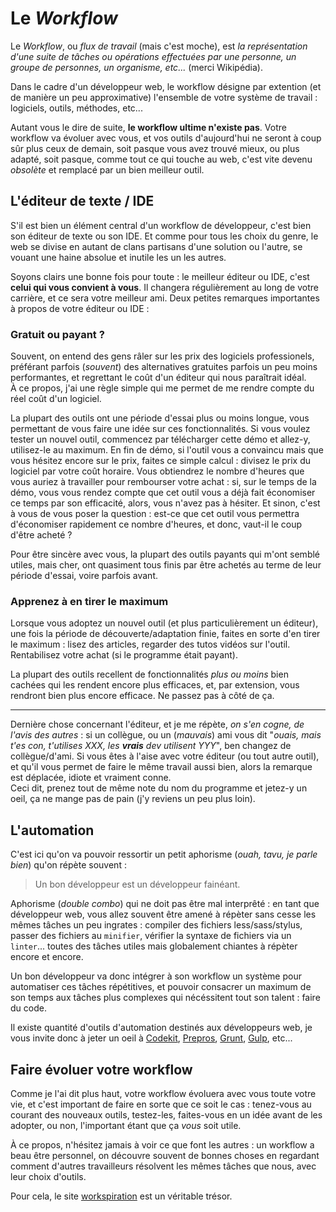 # Le *Workflow*

Le *Workflow*, ou *flux de travail* (mais c'est moche), est *la représentation d'une suite de tâches ou opérations effectuées par une personne, un groupe de personnes, un organisme, etc...* (merci Wikipédia).

Dans le cadre d'un développeur web, le workflow désigne par extention (et de manière un peu approximative) l'ensemble de votre système de travail : logiciels, outils, méthodes, etc...

Autant vous le dire de suite, **le workflow ultime n'existe pas**. Votre workflow va évoluer avec vous, et vos outils d'aujourd'hui ne seront à coup sûr plus ceux de demain, soit pasque vous avez trouvé mieux, ou plus adapté, soit pasque, comme tout ce qui touche au web, c'est vite devenu *obsolète* et remplacé par un bien meilleur outil.

## L'éditeur de texte / IDE

S'il est bien un élément central d'un workflow de développeur, c'est bien son éditeur de texte ou son IDE. Et comme pour tous les choix du genre, le web se divise en autant de clans partisans d'une solution ou l'autre, se vouant une haine absolue et inutile les un les autres.

Soyons clairs une bonne fois pour toute : le meilleur éditeur ou IDE, c'est **celui qui vous convient à vous**. Il changera régulièrement au long de votre carrière, et ce sera votre meilleur ami. Deux petites remarques importantes à propos de votre éditeur ou IDE :

### Gratuit ou payant ?

Souvent, on entend des gens râler sur les prix des logiciels professionels, préférant parfois (*souvent*) des alternatives gratuites parfois un peu moins performantes, et regrettant le coût d'un éditeur qui nous paraîtrait idéal.  
À ce propos, j'ai une règle simple qui me permet de me rendre compte du réel coût d'un logiciel.

La plupart des outils ont une période d'essai plus ou moins longue, vous permettant de vous faire une idée sur ces fonctionnalités. Si vous voulez tester un nouvel outil, commencez par télécharger cette démo et allez-y, utilisez-le au maximum. En fin de démo, si l'outil vous a convaincu mais que vous hésitez encore sur le prix, faites ce simple calcul : divisez le prix du logiciel par votre coût horaire. Vous obtiendrez le nombre d'heures que vous auriez à travailler pour rembourser votre achat : si, sur le temps de la démo, vous vous rendez compte que cet outil vous a déjà fait économiser ce temps par son efficacité, alors, vous n'avez pas à hésiter. Et sinon, c'est à vous de vous poser la question : est-ce que cet outil vous permettra d'économiser rapidement ce nombre d'heures, et donc, vaut-il le coup d'être acheté ?

Pour être sincère avec vous, la plupart des outils payants qui m'ont semblé utiles, mais cher, ont quasiment tous finis par être achetés au terme de leur période d'essai, voire parfois avant.

### **Apprenez** à en tirer le maximum

Lorsque vous adoptez un nouvel outil (et plus particulièrement un éditeur), une fois la période de découverte/adaptation finie, faites en sorte d'en tirer le maximum : lisez des articles, regarder des tutos vidéos sur l'outil.  
Rentabilisez votre achat (si le programme était payant).

La plupart des outils recellent de fonctionnalités *plus ou moins* bien cachées qui les rendent encore plus efficaces, et, par extension, vous rendront bien plus encore efficace. Ne passez pas à côté de ça.

* * *

Dernière chose concernant l'éditeur, et je me répète, *on s'en cogne, de l'avis des autres* : si un collègue, ou un (*mauvais*) ami vous dit "*ouais, mais t'es con, t'utilises XXX, les **vrais** dev utilisent YYY*", ben changez de collègue/d'ami. Si vous êtes à l'aise avec votre éditeur (ou tout autre outil), et qu'il vous permet de faire le même travail aussi bien, alors la remarque est déplacée, idiote et vraiment conne.  
Ceci dit, prenez tout de même note du nom du programme et jetez-y un oeil, ça ne mange pas de pain (j'y reviens un peu plus loin).

## L'automation

C'est ici qu'on va pouvoir ressortir un petit aphorisme (*ouah, tavu, je parle bien*) qu'on répète souvent : 

> Un bon développeur est un développeur fainéant.

Aphorisme (*double combo*) qui ne doit pas être mal interprêté : en tant que développeur web, vous allez souvent être amené à répèter sans cesse les mêmes tâches un peu ingrates : compiler des fichiers less/sass/stylus, passer des fichiers au `minifier`, vérifier la syntaxe de fichiers via un `linter`... toutes des tâches utiles mais globalement chiantes à répèter encore et encore.

Un bon développeur va donc intégrer à son workflow un système pour automatiser ces tâches répétitives, et pouvoir consacrer un maximum de son temps aux tâches plus complexes qui nécéssitent tout son talent : faire du code.

Il existe quantité d'outils d'automation destinés aux développeurs web, je vous invite donc à jeter un oeil à [Codekit](https://incident57.com/codekit/), [Prepros](http://alphapixels.com/prepros/), [Grunt](http://gruntjs.com), [Gulp](http://gulpjs.com), etc...

## Faire évoluer votre workflow

Comme je l'ai dit plus haut, votre workflow évoluera avec vous toute votre vie, et c'est important de faire en sorte que ce soit le cas : tenez-vous au courant des nouveaux outils, testez-les, faites-vous en un idée avant de les adopter, ou non, l'important étant que ça *vous* soit utile.

À ce propos, n'hésitez jamais à voir ce que font les autres : un workflow a beau être personnel, on découvre souvent de bonnes choses en regardant comment d'autres travailleurs résolvent les mêmes tâches que nous, avec leur choix d'outils.

Pour cela, le site [workspiration](http://workspiration.org) est un véritable trésor.

